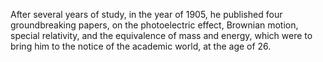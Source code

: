 After several years of study, in the year of 1905, he published four groundbreaking papers, on the photoelectric effect, Brownian motion, special relativity, and the equivalence of mass and energy, which were to bring him to the notice of the academic world, at the age of 26.